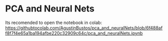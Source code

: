 # PCA and Neural Nets
Its recomended to open the notebook in colab:
https://githubtocolab.com/AgustinBustos/pca_and_neuralNets/blob/6f488aff8f7f4e65a1ba194afbe220c32909c64c/pca_and_neuralNets.ipynb
